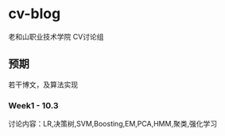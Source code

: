 
# cv-blog
老和山职业技术学院 CV讨论组
## 预期
若干博文，及算法实现
### Week1 - 10.3
讨论内容：LR,决策树,SVM,Boosting,EM,PCA,HMM,聚类,强化学习
